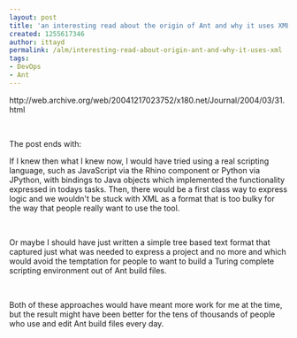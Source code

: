 ```yaml
---
layout: post
title: 'an interesting read about the origin of Ant and why it uses XML. '
created: 1255617346
author: ittayd
permalink: /alm/interesting-read-about-origin-ant-and-why-it-uses-xml
tags:
- DevOps
- Ant
---
```

<p>http://web.archive.org/web/20041217023752/x180.net/Journal/2004/03/31.html</p>
<p>&nbsp;</p>
<p>The post ends with:</p>
<p>If I knew then what I knew now, I would have tried using a real scripting language, such as JavaScript via the Rhino component or Python via JPython, with bindings to Java objects which implemented the functionality expressed in todays tasks. Then, there would be a first class way to express logic and we wouldn't be stuck with XML as a format that is too bulky for the way that people really want to use the tool.</p>
<p>&nbsp;</p>
<p>Or maybe I should have just written a simple tree based text format that captured just what was needed to express a project and no more and which would avoid the temptation for people to want to build a Turing complete scripting environment out of Ant build files.</p>
<p>&nbsp;</p>
<p>Both of these approaches would have meant more work for me at the time, but the result might have been better for the tens of thousands of people who use and edit Ant build files every day.</p>
